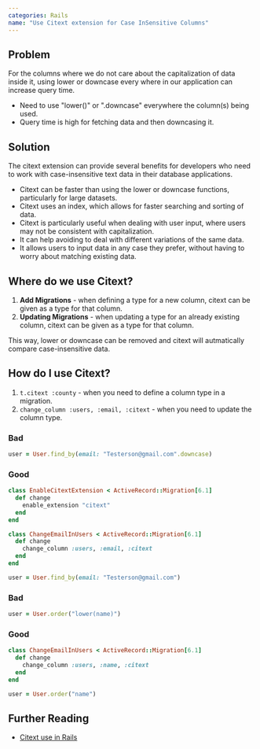 ```yaml
---
categories: Rails
name: "Use Citext extension for Case InSensitive Columns"
---
```


## Problem

For the columns where we do not care about the capitalization of data inside it, using lower or downcase every where in our application can increase query time.

* Need to use "lower()" or ".downcase" everywhere the column(s) being used.
* Query time is high for fetching data and then downcasing it.

## Solution

The citext extension can provide several benefits for developers who need to work with case-insensitive text data in their database applications.

* Citext can be faster than using the lower or downcase functions, particularly for large datasets.
* Citext uses an index, which allows for faster searching and sorting of data.
* Citext is particularly useful when dealing with user input, where users may not be consistent with capitalization.
* It can help avoiding to deal with different variations of the same data.
* It allows users to input data in any case they prefer, without having to worry about matching existing data.

## Where do we use Citext?

1. **Add Migrations** - when defining a type for a new column, citext can be given as a type for that column.
2. **Updating Migrations** - when updating a type for an already existing column, citext can be given as a type for that column.

This way, lower or downcase can be removed and citext will autmatically compare case-insensitive data.

## How do I use Citext?

1. `t.citext :county` - when you need to define a column type in a migration.
2. `change_column :users, :email, :citext` - when you need to update the column type.

### Bad
````ruby
user = User.find_by(email: "Testerson@gmail.com".downcase)
````

### Good
````ruby
class EnableCitextExtension < ActiveRecord::Migration[6.1]
  def change
    enable_extension "citext"
  end
end

class ChangeEmailInUsers < ActiveRecord::Migration[6.1]
  def change
    change_column :users, :email, :citext
  end
end

user = User.find_by(email: "Testerson@gmail.com")
````

### Bad
````ruby
user = User.order("lower(name)")
````

### Good
````ruby
class ChangeEmailInUsers < ActiveRecord::Migration[6.1]
  def change
    change_column :users, :name, :citext
  end
end

user = User.order("name")
````

## Further Reading

* [Citext use in Rails](https://www.mikecoutermarsh.com/storing-email-in-postgres-rails-use-citext/)
